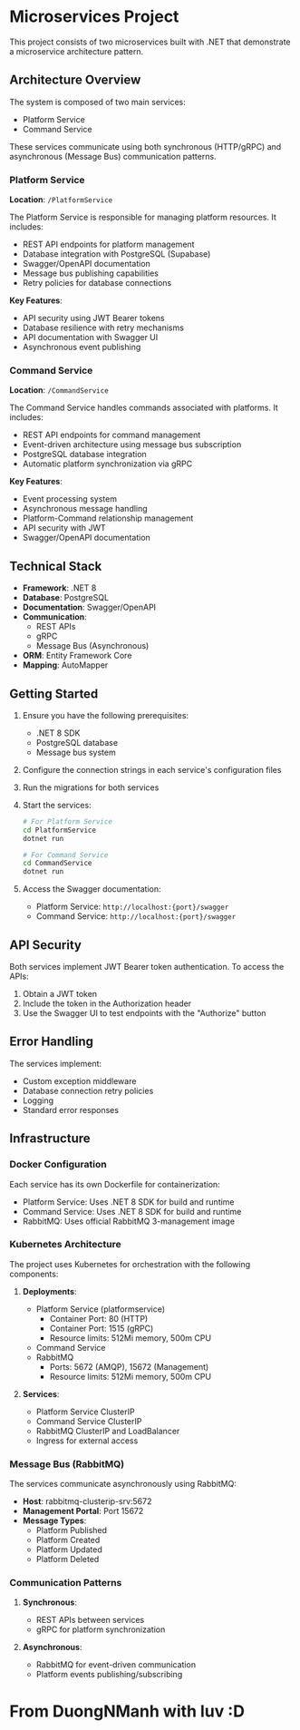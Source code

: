 # Microservices Project

This project consists of two microservices built with .NET that demonstrate a microservice architecture pattern.

## Architecture Overview

The system is composed of two main services:

- Platform Service
- Command Service

These services communicate using both synchronous (HTTP/gRPC) and asynchronous (Message Bus) communication patterns.

### Platform Service

**Location**: `/PlatformService`

The Platform Service is responsible for managing platform resources. It includes:

- REST API endpoints for platform management
- Database integration with PostgreSQL (Supabase)
- Swagger/OpenAPI documentation
- Message bus publishing capabilities
- Retry policies for database connections

**Key Features**:

- API security using JWT Bearer tokens
- Database resilience with retry mechanisms
- API documentation with Swagger UI
- Asynchronous event publishing

### Command Service

**Location**: `/CommandService`

The Command Service handles commands associated with platforms. It includes:

- REST API endpoints for command management
- Event-driven architecture using message bus subscription
- PostgreSQL database integration
- Automatic platform synchronization via gRPC

**Key Features**:

- Event processing system
- Asynchronous message handling
- Platform-Command relationship management
- API security with JWT
- Swagger/OpenAPI documentation

## Technical Stack

- **Framework**: .NET 8
- **Database**: PostgreSQL
- **Documentation**: Swagger/OpenAPI
- **Communication**:
  - REST APIs
  - gRPC
  - Message Bus (Asynchronous)
- **ORM**: Entity Framework Core
- **Mapping**: AutoMapper

## Getting Started

1. Ensure you have the following prerequisites:

   - .NET 8 SDK
   - PostgreSQL database
   - Message bus system

2. Configure the connection strings in each service's configuration files

3. Run the migrations for both services

4. Start the services:

   ```bash
   # For Platform Service
   cd PlatformService
   dotnet run

   # For Command Service
   cd CommandService
   dotnet run
   ```

5. Access the Swagger documentation:
   - Platform Service: `http://localhost:{port}/swagger`
   - Command Service: `http://localhost:{port}/swagger`

## API Security

Both services implement JWT Bearer token authentication. To access the APIs:

1. Obtain a JWT token
2. Include the token in the Authorization header
3. Use the Swagger UI to test endpoints with the "Authorize" button

## Error Handling

The services implement:

- Custom exception middleware
- Database connection retry policies
- Logging
- Standard error responses

## Infrastructure

### Docker Configuration

Each service has its own Dockerfile for containerization:

- Platform Service: Uses .NET 8 SDK for build and runtime
- Command Service: Uses .NET 8 SDK for build and runtime
- RabbitMQ: Uses official RabbitMQ 3-management image

### Kubernetes Architecture

The project uses Kubernetes for orchestration with the following components:

1. **Deployments**:

   - Platform Service (platformservice)
     - Container Port: 80 (HTTP)
     - Container Port: 1515 (gRPC)
     - Resource limits: 512Mi memory, 500m CPU
   - Command Service
   - RabbitMQ
     - Ports: 5672 (AMQP), 15672 (Management)
     - Resource limits: 512Mi memory, 500m CPU

2. **Services**:
   - Platform Service ClusterIP
   - Command Service ClusterIP
   - RabbitMQ ClusterIP and LoadBalancer
   - Ingress for external access

### Message Bus (RabbitMQ)

The services communicate asynchronously using RabbitMQ:

- **Host**: rabbitmq-clusterip-srv:5672
- **Management Portal**: Port 15672
- **Message Types**:
  - Platform Published
  - Platform Created
  - Platform Updated
  - Platform Deleted

### Communication Patterns

1. **Synchronous**:

   - REST APIs between services
   - gRPC for platform synchronization

2. **Asynchronous**:
   - RabbitMQ for event-driven communication
   - Platform events publishing/subscribing

# From DuongNManh with luv :D
